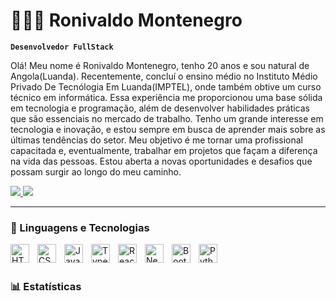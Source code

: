 # 👩🏻‍💻 Ronivaldo Montenegro

**`Desenvolvedor FullStack`**
<p>
  Olá! Meu nome é Ronivaldo Montenegro, tenho 20 anos e sou natural de Angola(Luanda). Recentemente, concluí o ensino médio no Instituto Médio Privado De Tecnólogia Em Luanda(IMPTEL), onde também obtive um curso técnico em informática. Essa experiência me proporcionou uma base sólida em tecnologia e programação, além de desenvolver habilidades práticas que são essenciais no mercado de trabalho. Tenho um grande interesse em tecnologia e inovação, e estou sempre em busca de aprender mais sobre as últimas tendências do setor. Meu objetivo é me tornar uma profissional capacitada e, eventualmente, trabalhar em projetos que façam a diferença na vida das pessoas. Estou aberta a novas oportunidades e desafios que possam surgir ao longo do meu caminho.
</p>

<p align="left">
    <a href="(https://web.facebook.com/people/Ronivaldo Montenegro/pfbid02xdkMRsc13dyXASk88tJA7w8BiDq5uyskGNB7esxqjLiyCfdXB5SVso9EwGsTVg25l/)1">
        <img
            src="https://img.shields.io/badge/Facebook-1877F2?style=for-the-badge&logo=facebook&logoColor=white"
        />
    <a href="(https://www.instagram.com/ronivaldo_montenegro/)">
        <img 
            src="https://img.shields.io/badge/Instagram-E4405F?style=for-the-badge&logo=instagram&logoColor=white"
        />
    </a>

---

### 🤖 Linguagens e Tecnologias

<img 
    align="left" 
    alt="HTML"
    title="HTML" 
    width="30px" 
    style="padding-right: 10px;" 
    src="https://cdn.jsdelivr.net/gh/devicons/devicon@latest/icons/html5/html5-original.svg" 
/>
<img 
    align="left" 
    alt="CSS" 
    title="CSS"
    width="30px" 
    style="padding-right: 10px;" 
    src="https://cdn.jsdelivr.net/gh/devicons/devicon@latest/icons/css3/css3-original.svg" 
/>
<img 
    align="left" 
    alt="JavaScript" 
    title="JavaScript"
    width="30px" 
    style="padding-right: 10px;" 
    src="https://cdn.jsdelivr.net/gh/devicons/devicon@latest/icons/javascript/javascript-original.svg" 
/>
<img 
    align="left" 
    alt="TypeScript"
    title="TypeScript" 
    width="30px" 
    style="padding-right: 10px;" 
    src="https://cdn.jsdelivr.net/gh/devicons/devicon@latest/icons/typescript/typescript-original.svg" 
/>
<img 
    align="left" 
    alt="React"
    title="React" 
    width="30px" 
    style="padding-right: 10px;" 
    src="https://cdn.jsdelivr.net/gh/devicons/devicon@latest/icons/react/react-original.svg" 
/>
<img 
    align="left" 
    alt="Next.js" 
    title="Next.js"
    width="30px" 
    style="padding-right: 10px;" 
    src="https://cdn.jsdelivr.net/gh/devicons/devicon@latest/icons/nextjs/nextjs-original.svg" 
/>
<img 
    align="left" 
    alt="Bootstrap"
    title="Bootstrap" 
    width="30px" 
    style="padding-right: 10px;" 
    src="https://cdn.jsdelivr.net/gh/devicons/devicon@latest/icons/bootstrap/bootstrap-original.svg" 
/>

<img 
    align="left" 
    alt="Python" 
    title="Python"
    width="30px" 
    style="padding-right: 10px;" 
    src="https://cdn.jsdelivr.net/gh/devicons/devicon@latest/icons/python/python-original.svg" 
/>

<br/>
<br/>

### 📊 Estatísticas

